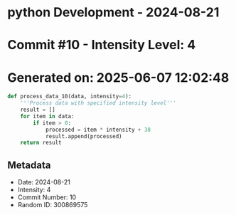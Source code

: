 ﻿# python Development - 2024-08-21
# Commit #10 - Intensity Level: 4
# Generated on: 2025-06-07 12:02:48
```python
def process_data_10(data, intensity=4):
    '''Process data with specified intensity level'''
    result = []
    for item in data:
        if item > 0:
            processed = item * intensity + 38
            result.append(processed)
    return result
```
## Metadata
- Date: 2024-08-21
- Intensity: 4
- Commit Number: 10
- Random ID: 300869575
